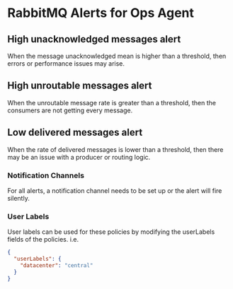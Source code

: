 # RabbitMQ Alerts for Ops Agent

## High unacknowledged messages alert
When the message unacknowledged mean is higher than a threshold, then errors or performance issues may arise.

## High unroutable messages alert
When the unroutable message rate is greater than a threshold, then the consumers are not getting every message.

## Low delivered messages alert
When the rate of delivered messages is lower than a threshold, then there may be an issue with a producer or routing logic.

### Notification Channels
For all alerts, a notification channel needs to be set up or the alert will fire silently.

### User Labels
User labels can be used for these policies by modifying the userLabels fields of the policies. i.e.

```json
{ 
  "userLabels": {
    "datacenter": "central"
  }
}
```
